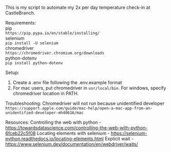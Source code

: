 This is my script to automate my 2x per day temperature check-in at CastleBranch.

Requirements:  
pip  
`https://pip.pypa.io/en/stable/installing/`  
selenium  
`pip install -U selenium`  
chromedriver  
`https://chromedriver.chromium.org/downloads`  
python-dotenv  
`pip install python-dotenv`  

Setup:
1. Create a .env file following the .env.example format
2. For mac users, put chromedriver in `usr/local/bin`. For windows, specify chromedriver location in PATH.

Troubleshooting:
Chromedriver will not run because unidentified developer
`https://support.apple.com/guide/mac-help/open-a-mac-app-from-an-unidentified-developer-mh40616/mac`


Resources:
Controlling the web with python - https://towardsdatascience.com/controlling-the-web-with-python-6fceb22c5f08
Locating elements with selenium - https://selenium-python.readthedocs.io/locating-elements.html
Explicit wait - https://www.selenium.dev/documentation/en/webdriver/waits/